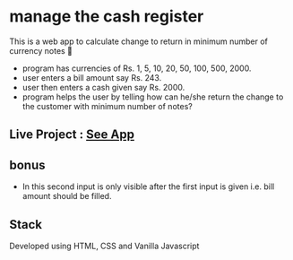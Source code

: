 # manage the cash register

This is a web app to calculate change to return in minimum number of currency notes 💸

- program has currencies of Rs. 1, 5, 10, 20, 50, 100, 500, 2000.
- user enters a bill amount say Rs. 243.
- user then enters a cash given say Rs. 2000.
- program helps the user by telling how can he/she return the change to the customer with minimum number of notes?

## Live Project : [See App](https://returncash.netlify.app/)

## bonus

- In this second input is only visible after the first input is given i.e. bill amount should be filled.

## Stack

Developed using HTML, CSS and Vanilla Javascript
